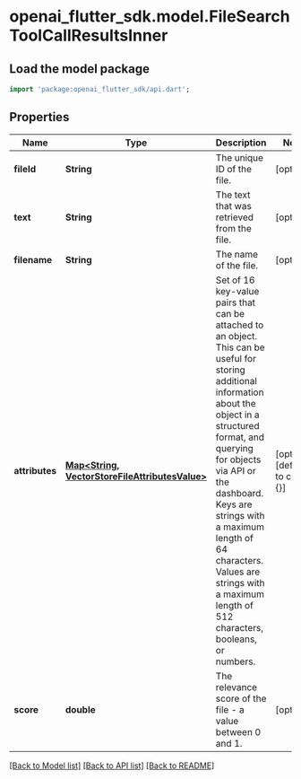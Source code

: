 # openai_flutter_sdk.model.FileSearchToolCallResultsInner

## Load the model package
```dart
import 'package:openai_flutter_sdk/api.dart';
```

## Properties
Name | Type | Description | Notes
------------ | ------------- | ------------- | -------------
**fileId** | **String** | The unique ID of the file.  | [optional] 
**text** | **String** | The text that was retrieved from the file.  | [optional] 
**filename** | **String** | The name of the file.  | [optional] 
**attributes** | [**Map<String, VectorStoreFileAttributesValue>**](VectorStoreFileAttributesValue.md) | Set of 16 key-value pairs that can be attached to an object. This can be  useful for storing additional information about the object in a structured  format, and querying for objects via API or the dashboard. Keys are strings  with a maximum length of 64 characters. Values are strings with a maximum  length of 512 characters, booleans, or numbers.  | [optional] [default to const {}]
**score** | **double** | The relevance score of the file - a value between 0 and 1.  | [optional] 

[[Back to Model list]](../README.md#documentation-for-models) [[Back to API list]](../README.md#documentation-for-api-endpoints) [[Back to README]](../README.md)


